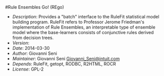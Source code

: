 #Rule Ensembles Go! (REgo)
- *Description*: Provides a "batch" interface to the RuleFit statistical model building program. RuleFit refers to Professor Jerome Friedman's implementation of Rule Ensembles, an interpretable type of ensemble model where the base-learners consists of conjunctive rules derived from decision trees.
- *Version*:
- *Date*: 2014-03-30
- *Author*: Giovanni Seni
- *Maintainer*: Giovanni Seni <Giovanni_Seni@intuit.com>
- *Depends*: RuleFit, getopt, RODBC, R2HTML, ROCR
- *License*: GPL-2
